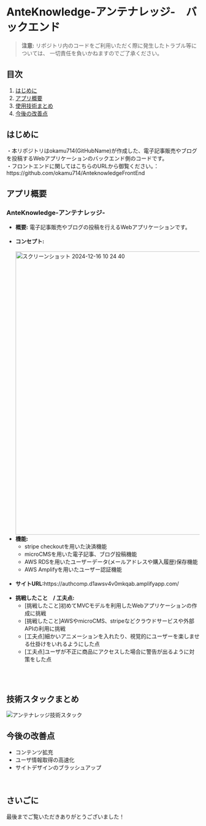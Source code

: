 
<body>
  <h1>AnteKnowledge-アンテナレッジ-　バックエンド</h1>
  
  <blockquote>
    <strong>注意:</strong> リポジトリ内のコードをご利用いただく際に発生したトラブル等については、
    一切責任を負いかねますのでご了承ください。
  </blockquote>
  
  <h2>目次</h2>
  <ol>
    <li><a href="#introduction">はじめに</a></li>
    <li><a href="#apps">アプリ概要</a></li>
    <li><a href="#technologies">使用技術まとめ</a></li>
    <li><a href="#improvements">今後の改善点</a></li>
  </ol>

  <h2 id="introduction">はじめに</h2>
  <p>
    ・本リポジトリはokamu714(GitHubName)が作成した、電子記事販売やブログを投稿するWebアプリケーションのバックエンド側のコードです。<br/>
    ・フロントエンドに関してはこちらのURLから御覧ください。：　https://github.com/okamu714/AnteknowledgeFrontEnd<br/>
  </p>

  <h2 id="apps">アプリ概要</h2>

  <h3>AnteKnowledge-アンテナレッジ-</h3>
  <ul>
    <li><strong>概要:</strong> 電子記事販売やブログの投稿を行えるWebアプリケーションです。</li><br/>
    <li><strong>コンセプト:</strong></li><br/>
    <img width="738" alt="スクリーンショット 2024-12-16 10 24 40" src="https://github.com/user-attachments/assets/02abce4d-aa00-43da-9339-ada55d8a077e" />
    <li><strong>機能:</strong>
      <ul>
        <li>stripe checkoutを用いた決済機能</li>
        <li>microCMSを用いた電子記事、ブログ投稿機能</li>
        <li>AWS RDSを用いたユーザーデータ(メールアドレスや購入履歴)保存機能</li>
        <li>AWS Amplifyを用いたユーザー認証機能</li>
      </ul>
    </li><br/>
    <li><strong>サイトURL:</strong>https://authcomp.d1awsv4v0mkqab.amplifyapp.com/
<!--       <a href="https://youtu.be/SGeeLyyds3M"> デモを見る(YouTubeへのリンクです)</a> -->
      <br/>
    </li><br/>
    <li><strong>挑戦したこと　/ 工夫点:</strong><br/>
      <ul>
        <li>[挑戦したこと]初めてMVCモデルを利用したWebアプリケーションの作成に挑戦</li>
        <li>[挑戦したこと]AWSやmicroCMS、stripeなどクラウドサービスや外部APIの利用に挑戦</li>
        <li>[工夫点]細かいアニメーションを入れたり、視覚的にユーザーを楽しませる仕掛けをいれるようにした点</li>
        <li>[工夫点]ユーザが不正に商品にアクセスした場合に警告が出るように対策をした点</li>
      </ul>
    </li><br/>
  </ul><br/>

  <h2 id="technologies">技術スタックまとめ</h2>

![アンテナレッジ技術スタック](https://github.com/user-attachments/assets/31eb7e4a-2ea6-4b12-a082-8958a0599121)


  <h2 id="improvements">今後の改善点</h2>
  <ul>
    <li>コンテンツ拡充</li>
    <li>ユーザ情報取得の高速化</li>
    <li>サイトデザインのブラッシュアップ</li>
  </ul><br/>

  <h2 id="improvements">さいごに</h2>
  最後までご覧いただきありがとうございました！<br/>
  
</body>
</html>
